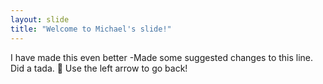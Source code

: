 ```yaml
---
layout: slide
title: "Welcome to Michael's slide!"
---
```

I have made this even better -Made some suggested changes to this line.  Did a tada. :tada: 
Use the left arrow to go back!
